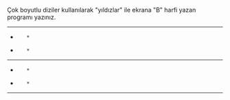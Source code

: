Çok boyutlu diziler kullanılarak "yıldızlar" ile ekrana "B" harfi yazan programı yazınız.



 *  *  *  * 
 *        * 
 *        * 
 *  *  *  * 
 *        * 
 *        * 
 *  *  *  * 
 
 
